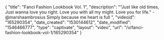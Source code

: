 {
    "title": "Fanci Fashion Lookbook Vol. 1",
    "description": "\"Just like old times, Just wanna love you right. Love you with all my might. Love you for life.\" - @marshaambrosius Simply because me heart is full ",
    "videoid": "165290354",
    "date_created": "1530144612",
    "date_modified": "1546466777",
    "type": "captivate",
    "layout": "video",
    "url": "\/v\/fanci-fashion-lookbook-vol-1\/165290354"
}
